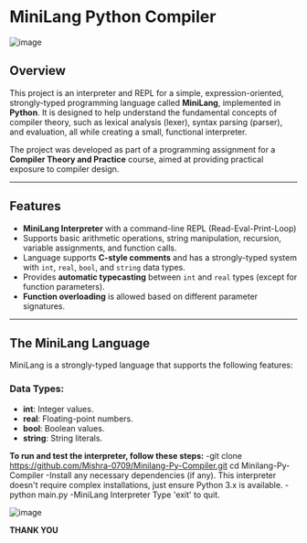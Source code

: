 # MiniLang Python Compiler

![image](https://github.com/user-attachments/assets/85bfeb0b-d421-4cda-9c16-d6bfedbfe811)



## Overview

This project is an interpreter and REPL for a simple, expression-oriented, strongly-typed programming language called **MiniLang**, implemented in **Python**. It is designed to help understand the fundamental concepts of compiler theory, such as lexical analysis (lexer), syntax parsing (parser), and evaluation, all while creating a small, functional interpreter. 

The project was developed as part of a programming assignment for a **Compiler Theory and Practice** course, aimed at providing practical exposure to compiler design.

---

## Features

- **MiniLang Interpreter** with a command-line REPL (Read-Eval-Print-Loop)
- Supports basic arithmetic operations, string manipulation, recursion, variable assignments, and function calls.
- Language supports **C-style comments** and has a strongly-typed system with `int`, `real`, `bool`, and `string` data types.
- Provides **automatic typecasting** between `int` and `real` types (except for function parameters).
- **Function overloading** is allowed based on different parameter signatures.

---

## The MiniLang Language

MiniLang is a strongly-typed language that supports the following features:

### Data Types:
- **int**: Integer values.
- **real**: Floating-point numbers.
- **bool**: Boolean values.
- **string**: String literals.

**To run and test the interpreter, follow these steps:**
-git clone https://github.com/Mishra-0709/Minilang-Py-Compiler.git
cd Minilang-Py-Compiler
-Install any necessary dependencies (if any). This interpreter doesn't require complex installations, just ensure Python 3.x is available.
-python main.py
-MiniLang Interpreter
Type 'exit' to quit.
>>> 
![image](https://github.com/user-attachments/assets/2003a482-085c-439e-8db3-daf95ede9a49)


**THANK YOU**
